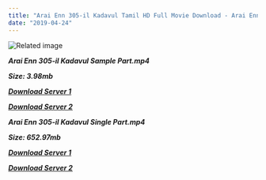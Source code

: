 ```yaml
---
title: "Arai Enn 305-il Kadavul Tamil HD Full Movie Download - Arai Enn 305-il Kadavul Tamil HD Movie Download"
date: "2019-04-24"
---
```


![Related image](http://tamilfreemp3songs.co/Poster/Movies/2008/Arai_En_305il_Kadavul.jpg)

**_Arai Enn 305-il Kadavul Sample Part.mp4_**

**_Size: 3.98mb_**

**_[Download Server 1](http://du.wetransfer.vip/files/Tamil{2c088f659142c0283fde3b45bf50b63be20aae7f704a2f0bf67686df6392cb2e}20Movies/Tamil{2c088f659142c0283fde3b45bf50b63be20aae7f704a2f0bf67686df6392cb2e}20Recent{2c088f659142c0283fde3b45bf50b63be20aae7f704a2f0bf67686df6392cb2e}20Movies/Arai{2c088f659142c0283fde3b45bf50b63be20aae7f704a2f0bf67686df6392cb2e}20Enn{2c088f659142c0283fde3b45bf50b63be20aae7f704a2f0bf67686df6392cb2e}20305-il{2c088f659142c0283fde3b45bf50b63be20aae7f704a2f0bf67686df6392cb2e}20Kadavul{2c088f659142c0283fde3b45bf50b63be20aae7f704a2f0bf67686df6392cb2e}20(2008)/Arai{2c088f659142c0283fde3b45bf50b63be20aae7f704a2f0bf67686df6392cb2e}20Enn{2c088f659142c0283fde3b45bf50b63be20aae7f704a2f0bf67686df6392cb2e}20305-il{2c088f659142c0283fde3b45bf50b63be20aae7f704a2f0bf67686df6392cb2e}20Kadavul{2c088f659142c0283fde3b45bf50b63be20aae7f704a2f0bf67686df6392cb2e}20(2008){2c088f659142c0283fde3b45bf50b63be20aae7f704a2f0bf67686df6392cb2e}20DVDRip/Arai{2c088f659142c0283fde3b45bf50b63be20aae7f704a2f0bf67686df6392cb2e}20Enn{2c088f659142c0283fde3b45bf50b63be20aae7f704a2f0bf67686df6392cb2e}20305-il{2c088f659142c0283fde3b45bf50b63be20aae7f704a2f0bf67686df6392cb2e}20Kadavul{2c088f659142c0283fde3b45bf50b63be20aae7f704a2f0bf67686df6392cb2e}20(2008){2c088f659142c0283fde3b45bf50b63be20aae7f704a2f0bf67686df6392cb2e}20DVDRip{2c088f659142c0283fde3b45bf50b63be20aae7f704a2f0bf67686df6392cb2e}20Sample{2c088f659142c0283fde3b45bf50b63be20aae7f704a2f0bf67686df6392cb2e}20HD.mp4)_**

**_[Download Server 2](http://du.wetransfer.vip/files/Tamil{2c088f659142c0283fde3b45bf50b63be20aae7f704a2f0bf67686df6392cb2e}20Movies/Tamil{2c088f659142c0283fde3b45bf50b63be20aae7f704a2f0bf67686df6392cb2e}20Recent{2c088f659142c0283fde3b45bf50b63be20aae7f704a2f0bf67686df6392cb2e}20Movies/Arai{2c088f659142c0283fde3b45bf50b63be20aae7f704a2f0bf67686df6392cb2e}20Enn{2c088f659142c0283fde3b45bf50b63be20aae7f704a2f0bf67686df6392cb2e}20305-il{2c088f659142c0283fde3b45bf50b63be20aae7f704a2f0bf67686df6392cb2e}20Kadavul{2c088f659142c0283fde3b45bf50b63be20aae7f704a2f0bf67686df6392cb2e}20(2008)/Arai{2c088f659142c0283fde3b45bf50b63be20aae7f704a2f0bf67686df6392cb2e}20Enn{2c088f659142c0283fde3b45bf50b63be20aae7f704a2f0bf67686df6392cb2e}20305-il{2c088f659142c0283fde3b45bf50b63be20aae7f704a2f0bf67686df6392cb2e}20Kadavul{2c088f659142c0283fde3b45bf50b63be20aae7f704a2f0bf67686df6392cb2e}20(2008){2c088f659142c0283fde3b45bf50b63be20aae7f704a2f0bf67686df6392cb2e}20DVDRip/Arai{2c088f659142c0283fde3b45bf50b63be20aae7f704a2f0bf67686df6392cb2e}20Enn{2c088f659142c0283fde3b45bf50b63be20aae7f704a2f0bf67686df6392cb2e}20305-il{2c088f659142c0283fde3b45bf50b63be20aae7f704a2f0bf67686df6392cb2e}20Kadavul{2c088f659142c0283fde3b45bf50b63be20aae7f704a2f0bf67686df6392cb2e}20(2008){2c088f659142c0283fde3b45bf50b63be20aae7f704a2f0bf67686df6392cb2e}20DVDRip{2c088f659142c0283fde3b45bf50b63be20aae7f704a2f0bf67686df6392cb2e}20Sample{2c088f659142c0283fde3b45bf50b63be20aae7f704a2f0bf67686df6392cb2e}20HD.mp4)_**

**_Arai Enn 305-il Kadavul Single Part.mp4_**

**_Size: 652.97mb_**

**_[Download Server 1](http://du.wetransfer.vip/files/Tamil{2c088f659142c0283fde3b45bf50b63be20aae7f704a2f0bf67686df6392cb2e}20Movies/Tamil{2c088f659142c0283fde3b45bf50b63be20aae7f704a2f0bf67686df6392cb2e}20Recent{2c088f659142c0283fde3b45bf50b63be20aae7f704a2f0bf67686df6392cb2e}20Movies/Arai{2c088f659142c0283fde3b45bf50b63be20aae7f704a2f0bf67686df6392cb2e}20Enn{2c088f659142c0283fde3b45bf50b63be20aae7f704a2f0bf67686df6392cb2e}20305-il{2c088f659142c0283fde3b45bf50b63be20aae7f704a2f0bf67686df6392cb2e}20Kadavul{2c088f659142c0283fde3b45bf50b63be20aae7f704a2f0bf67686df6392cb2e}20(2008)/Arai{2c088f659142c0283fde3b45bf50b63be20aae7f704a2f0bf67686df6392cb2e}20Enn{2c088f659142c0283fde3b45bf50b63be20aae7f704a2f0bf67686df6392cb2e}20305-il{2c088f659142c0283fde3b45bf50b63be20aae7f704a2f0bf67686df6392cb2e}20Kadavul{2c088f659142c0283fde3b45bf50b63be20aae7f704a2f0bf67686df6392cb2e}20(2008){2c088f659142c0283fde3b45bf50b63be20aae7f704a2f0bf67686df6392cb2e}20DVDRip/Arai{2c088f659142c0283fde3b45bf50b63be20aae7f704a2f0bf67686df6392cb2e}20Enn{2c088f659142c0283fde3b45bf50b63be20aae7f704a2f0bf67686df6392cb2e}20305-il{2c088f659142c0283fde3b45bf50b63be20aae7f704a2f0bf67686df6392cb2e}20Kadavul{2c088f659142c0283fde3b45bf50b63be20aae7f704a2f0bf67686df6392cb2e}20(2008){2c088f659142c0283fde3b45bf50b63be20aae7f704a2f0bf67686df6392cb2e}20DVDRip{2c088f659142c0283fde3b45bf50b63be20aae7f704a2f0bf67686df6392cb2e}20Single{2c088f659142c0283fde3b45bf50b63be20aae7f704a2f0bf67686df6392cb2e}20Part{2c088f659142c0283fde3b45bf50b63be20aae7f704a2f0bf67686df6392cb2e}20HD.mp4)_**

**_[Download Server 2](http://du.wetransfer.vip/files/Tamil{2c088f659142c0283fde3b45bf50b63be20aae7f704a2f0bf67686df6392cb2e}20Movies/Tamil{2c088f659142c0283fde3b45bf50b63be20aae7f704a2f0bf67686df6392cb2e}20Recent{2c088f659142c0283fde3b45bf50b63be20aae7f704a2f0bf67686df6392cb2e}20Movies/Arai{2c088f659142c0283fde3b45bf50b63be20aae7f704a2f0bf67686df6392cb2e}20Enn{2c088f659142c0283fde3b45bf50b63be20aae7f704a2f0bf67686df6392cb2e}20305-il{2c088f659142c0283fde3b45bf50b63be20aae7f704a2f0bf67686df6392cb2e}20Kadavul{2c088f659142c0283fde3b45bf50b63be20aae7f704a2f0bf67686df6392cb2e}20(2008)/Arai{2c088f659142c0283fde3b45bf50b63be20aae7f704a2f0bf67686df6392cb2e}20Enn{2c088f659142c0283fde3b45bf50b63be20aae7f704a2f0bf67686df6392cb2e}20305-il{2c088f659142c0283fde3b45bf50b63be20aae7f704a2f0bf67686df6392cb2e}20Kadavul{2c088f659142c0283fde3b45bf50b63be20aae7f704a2f0bf67686df6392cb2e}20(2008){2c088f659142c0283fde3b45bf50b63be20aae7f704a2f0bf67686df6392cb2e}20DVDRip/Arai{2c088f659142c0283fde3b45bf50b63be20aae7f704a2f0bf67686df6392cb2e}20Enn{2c088f659142c0283fde3b45bf50b63be20aae7f704a2f0bf67686df6392cb2e}20305-il{2c088f659142c0283fde3b45bf50b63be20aae7f704a2f0bf67686df6392cb2e}20Kadavul{2c088f659142c0283fde3b45bf50b63be20aae7f704a2f0bf67686df6392cb2e}20(2008){2c088f659142c0283fde3b45bf50b63be20aae7f704a2f0bf67686df6392cb2e}20DVDRip{2c088f659142c0283fde3b45bf50b63be20aae7f704a2f0bf67686df6392cb2e}20Single{2c088f659142c0283fde3b45bf50b63be20aae7f704a2f0bf67686df6392cb2e}20Part{2c088f659142c0283fde3b45bf50b63be20aae7f704a2f0bf67686df6392cb2e}20HD.mp4)_**
